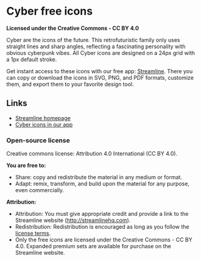 # Cyber free icons

**Licensed under the Creative Commons - CC BY 4.0**

Cyber are the icons of the future. This retrofuturistic family only uses straight lines and sharp angles, reflecting a fascinating personality with obvious cyberpunk vibes. All Cyber icons are designed on a 24px grid with a 1px default stroke.

Get instant access to these icons with our free app: [Streamline](https://streamlinehq.com?utm_source=github&utm_medium=free-file&utm_campaign=ui-line). There you can copy or download the icons in SVG, PNG, and PDF formats, customize them, and export them to your favorite design tool.

## Links

- [Streamline homepage](https://streamlinehq.com?utm_source=github&utm_medium=free-file&utm_campaign=ui-line)
- [Cyber icons in our app](https://www.streamlinehq.com/icons/cyber?utm_source=github&utm_medium=free-file&utm_campaign=ui-line)

### Open-source license

Creative commons license: Attribution 4.0 International (CC BY 4.0).

**You are free to:**

- Share: copy and redistribute the material in any medium or format.
- Adapt: remix, transform, and build upon the material for any purpose, even commercially.

**Attribution:**

- Attribution: You must give appropriate credit and provide a link to the Streamline website (http://streamlinehq.com).
- Redistribution: Redistribution is encouraged as long as you follow the [license terms](https://streamlinehq.com/free/license?utm_source=github&utm_medium=free-file&utm_campaign=ui-line).
- Only the free icons are licensed under the Creative Commons - CC BY 4.0. Expanded premium sets are available for purchase on the Streamline website.
